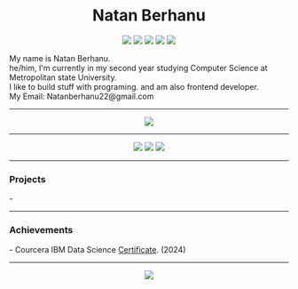 <h1 align="center">Natan Berhanu</h1>

<div align="center">
    <img src="https://img.shields.io/badge/javascript%20-%23323330?style=for-the-badge&logo=javascript" />
    <img src="https://img.shields.io/badge/typescript-%233178C6?style=for-the-badge&logo=typescript&logoColor=white" />
    <img src="https://img.shields.io/badge/html%20-%23E34F26?style=for-the-badge&logo=html5&logoColor=white" />
    <img src="https://img.shields.io/badge/css%20-%231572B6?style=for-the-badge&logo=css3" />
    <img src="https://img.shields.io/badge/python-%23FFD343?style=for-the-badge&logo=python&logoColor=black" />
</div>


<!-- About Me -->
<p align="center">
    <ul style="list-style-type: none; padding: 0;">
        <li>My name is Natan Berhanu.</li>
        <li>he/him, I'm currently in my second year studying Computer Science at Metropolitan state University.</li>
        <li>I like to build stuff with programing. and am also frontend developer.</li>
        <li>My Email: Natanberhanu22@gmail.com</li>
  </ul>
</p>

<hr />

<!-- GitHub Stats -->
<div align="center">
    <img src="https://github-readme-stats.vercel.app/api?username=NatanC3&show_icons=true&include_all_commits=true&count_private=true&hide_border=true&bg_color=00000000&text_color=00FF00&title_color=00FF00&icon_color=00FF00">
</div>

<hr />

<!-- Social Badges -->
<div align="center">
    <a href="mailto:natanberhanu2@gmail.com"><img src="https://img.shields.io/badge/Gmail-%23D14836?style=for-the-badge&logo=gmail&logoColor=white" /></a>
    <a href="https://www.linkedin.com/in/natan-berhanu-30624831a/"><img src="https://img.shields.io/badge/LinkedIn-%230077B5?style=for-the-badge&logo=linkedin&logoColor=white" /></a>
    <a href="https://discord.com/"><img src="https://img.shields.io/badge/Discord-%235865F2?style=for-the-badge&logo=discord&logoColor=white" /></a>
</div>

<hr />

### Projects

<div style="text-align: left;">  
- 
</div>
<hr />

### Achievements
<div style="text-align: left;">  
    - Courcera IBM Data Science <a href="https://coursera.org/share/f349ac742f8fc92eade8efd30fac04f7">Certificate</a>. (2024)
</div>


<hr />

<!-- Language Stats -->
<div align="center">
    <img src="https://github-readme-stats.vercel.app/api/top-langs/?username=NatanC3&hide_border=true&layout=compact&theme=tokyonight&bg_color=00000000">
</div>
<br />
